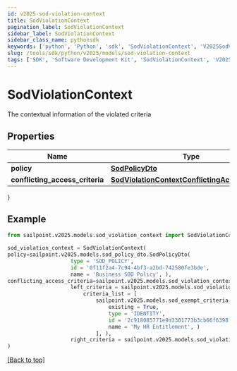 ```yaml
---
id: v2025-sod-violation-context
title: SodViolationContext
pagination_label: SodViolationContext
sidebar_label: SodViolationContext
sidebar_class_name: pythonsdk
keywords: ['python', 'Python', 'sdk', 'SodViolationContext', 'V2025SodViolationContext'] 
slug: /tools/sdk/python/v2025/models/sod-violation-context
tags: ['SDK', 'Software Development Kit', 'SodViolationContext', 'V2025SodViolationContext']
---
```


# SodViolationContext

The contextual information of the violated criteria

## Properties

Name | Type | Description | Notes
------------ | ------------- | ------------- | -------------
**policy** | [**SodPolicyDto**](sod-policy-dto) |  | [optional] 
**conflicting_access_criteria** | [**SodViolationContextConflictingAccessCriteria**](sod-violation-context-conflicting-access-criteria) |  | [optional] 
}

## Example

```python
from sailpoint.v2025.models.sod_violation_context import SodViolationContext

sod_violation_context = SodViolationContext(
policy=sailpoint.v2025.models.sod_policy_dto.SodPolicyDto(
                    type = 'SOD_POLICY', 
                    id = '0f11f2a4-7c94-4bf3-a2bd-742580fe3bde', 
                    name = 'Business SOD Policy', ),
conflicting_access_criteria=sailpoint.v2025.models.sod_violation_context_conflicting_access_criteria.SodViolationContext_conflictingAccessCriteria(
                    left_criteria = sailpoint.v2025.models.sod_violation_context_conflicting_access_criteria_left_criteria.SodViolationContext_conflictingAccessCriteria_leftCriteria(
                        criteria_list = [
                            sailpoint.v2025.models.sod_exempt_criteria.SodExemptCriteria(
                                existing = True, 
                                type = 'IDENTITY', 
                                id = '2c918085771e9d3301773b3cb66f6398', 
                                name = 'My HR Entitlement', )
                            ], ), 
                    right_criteria = sailpoint.v2025.models.sod_violation_context_conflicting_access_criteria_left_criteria.SodViolationContext_conflictingAccessCriteria_leftCriteria(), )
)

```
[[Back to top]](#) 

